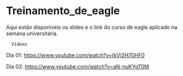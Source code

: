 # Treinamento_de_eagle
Aqui estão disponíveis os slides e o link do curso de eagle aplicado na semana universitária.

      Vídeos
Dia 01: https://www.youtube.com/watch?v=tkVj2H70HF0

Dia 02: https://www.youtube.com/watch?v=aN-nuKYgT0M
